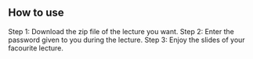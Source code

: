 ## How to use

Step 1: Download the zip file of the lecture you want.
Step 2: Enter the password given to you during the lecture.
Step 3: Enjoy the slides of your facourite lecture.

